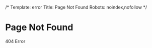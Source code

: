 /*
Template: error
Title: Page Not Found
Robots: noindex,nofollow
*/
<h1>Page Not Found</h1>
<p class="emphasized orange">404 Error</p>